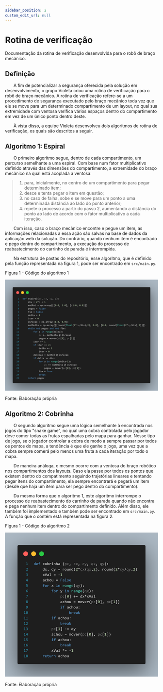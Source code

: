 ```yaml
---
sidebar_position: 2
custom_edit_url: null
---
```


# Rotina de verificação

Documentação da rotina de verificação desenvolvida para o robô de braço mecânico.

## Definição

&emsp;&emsp;A fim de potencializar a segurança oferecida pela solução em desenvolvimento, o grupo Violeta criou uma rotina de verificação para o robô de braço mecânico. A rotina de verificação refere-se a um procedimento de segurança executado pelo braço mecânico toda vez que ele se move para um determinado compartimento de um layout, no qual sua extremidade com ventosa verifica vários espaços dentro do compartimento em vez de um único ponto dentro deste.

&emsp;&emsp;À vista disso, a equipe Violeta desenvolveu dois algoritmos de rotina de verificação, os quais são descritos a seguir.

## Algoritmo 1: Espiral

&emsp;&emsp;O primeiro algoritmo segue, dentro de cada compartimento, um percurso semelhante a uma espiral. Com base num fator multiplicativo definido através das dimensões do compartimento, a extremidade do braço mecânico na qual está acoplada a ventosa:

> 1. para, inicialmente, no centro de um compartimento para pegar determinado item;
> 2. desce e tenta pegar o item em questão;
> 3. no caso de falha, sobe e se move para um ponto a uma determinada distância ao lado do ponto anterior;
> 4. repete o processo a partir do passo 2, aumentando a distância do ponto ao lado de acordo com o fator multiplicativo a cada iteração.

&emsp;&emsp;Com isso, caso o braço mecânico encontre e pegue um item, as informações relacionadas a essa ação são salvas na base de dados da aplicação web da solução. Do contrário, quando nenhum item é encontrado e pego dentro do compartimento, a execução do processo de reabastecimento do carrinho de parada é interrompida.

&emsp;&emsp;Na estrutura de pastas do repositório, esse algoritmo, que é definido pela função representada na figura 1, pode ser encontrado em ```src/main.py```.

<p style={{textAlign: 'center'}}>Figura 1 - Código do algoritmo 1</p>

![Código do algoritmo 1 (espiral)](../../../static/img/sprint-3/hardware-integracao/verificacao1_code_snippet.png)

<p style={{textAlign: 'center'}}>Fonte: Elaboração própria</p>


## Algoritmo 2: Cobrinha

&emsp;&emsp;O segundo algoritmo segue uma lógica semelhante à encontrada nos jogos do tipo "snake game", no qual uma cobra controlada pelo jogador deve comer todas as frutas espalhadas pelo mapa para ganhar. Nesse tipo de jogo, se o jogador controlar a cobra de modo a sempre passar por todos os pontos do mapa, a tendência é que ele ganhe o jogo, uma vez que a cobra sempre comerá pelo menos uma fruta a cada iteração por todo o mapa.

&emsp;&emsp;De maneira análoga, o mesmo ocorre com a ventosa do braço robótico nos compartimentos dos layouts. Caso ela passe por todos os pontos que existem dentro do compatimento seguindo trajetórias lineares e tentando pegar itens do compartimento, ela sempre encontrará e pegará um item (desde que haja um item para ser pego dentro do compartimento).

&emsp;&emsp;Da mesma forma que o algoritmo 1, este algoritmo interrompe o processo de reabastecimento do carrinho de parada quando não encontra e pega nenhum item dentro do compartimento definido. Além disso, ele também foi implementado e também pode ser encontrado em ```src/main.py```. A função que o contém está representada na figura 2.
 
<p style={{textAlign: 'center'}}>Figura 1 - Código do algoritmo 2</p>

![Código do algoritmo 2 (cobrinha)](../../../static/img/sprint-3/hardware-integracao/verificacao2_code_snippet.png)

<p style={{textAlign: 'center'}}>Fonte: Elaboração própria</p>